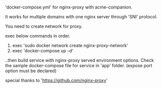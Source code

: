 'docker-compose.yml' for nginx-proxy with acme-companion.

It works for multiple domains with one nginx server through 'SNI' protocol.

You need to create network for proxy.

exec below commands in order.

1. exec 'sudo docker network create nginx-proxy-network'
2. exec 'docker-compose up -d'

..then build service with nginx-proxy served environment options.
Check the sample docker-compose file for service in 'app' folder.
(expose port option must be declared)

special thanks to 'https://github.com/nginx-proxy'
